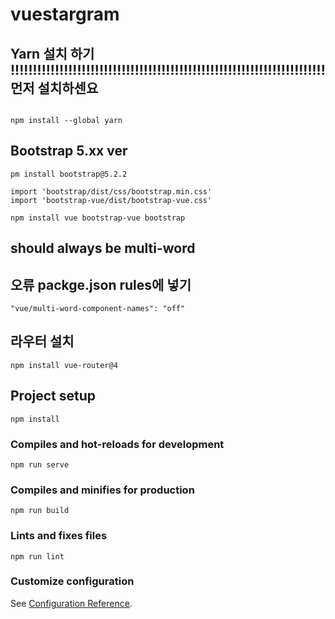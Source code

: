 # vuestargram




## Yarn 설치 하기 !!!!!!!!!!!!!!!!!!!!!!!!!!!!!!!!!!!!!!!!!!!!!!!!!!!!!!!!!!!!!!!!!!!!!!! 먼저 설치하센요
```

npm install --global yarn

```




## Bootstrap 5.xx ver
```
pm install bootstrap@5.2.2

import 'bootstrap/dist/css/bootstrap.min.css'
import 'bootstrap-vue/dist/bootstrap-vue.css'

npm install vue bootstrap-vue bootstrap
```


## should always be multi-word 
## 오류 packge.json rules에 넣기
```
"vue/multi-word-component-names": "off"
```


## 라우터 설치
```
npm install vue-router@4
```


## Project setup
```
npm install
```

### Compiles and hot-reloads for development
```
npm run serve
```

### Compiles and minifies for production
```
npm run build
```

### Lints and fixes files
```
npm run lint
```

### Customize configuration
See [Configuration Reference](https://cli.vuejs.org/config/).
